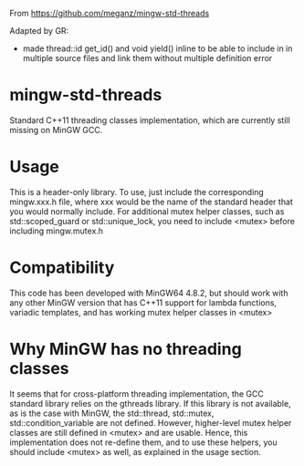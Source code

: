 From https://github.com/meganz/mingw-std-threads

Adapted by GR: 
- made thread::id get_id() and void yield() inline to be able to include
  in in multiple source files and link them without multiple definition error


mingw-std-threads
=================

Standard C++11 threading classes implementation, which are currently still missing
on MinGW GCC.

Usage
=====

This is a header-only library. To use, just include the corresponding mingw.xxx.h file, where
xxx would be the name of the standard header that you would normally include.
For additional mutex helper classes, such as std::scoped_guard or std::unique_lock, you need to
include &lt;mutex&gt; before including mingw.mutex.h

Compatibility
=============

This code has been developed with MinGW64 4.8.2, but should work with any other MinGW version
that has C++11 support for lambda functions, variadic templates, and has
working mutex helper classes in &lt;mutex&gt;

Why MinGW has no threading classes 
==================================
It seems that for cross-platform threading implementation, the GCC standard library relies on
the gthreads library. If this library is not available, as is the case with MinGW, the
std::thread, std::mutex, std::condition_variable are not defined. However, higher-level mutex
helper classes are still defined in &lt;mutex&gt; and are usable. Hence, this implementation
does not re-define them, and to use these helpers, you should include &lt;mutex&gt; as well, as explained
in the usage section.
